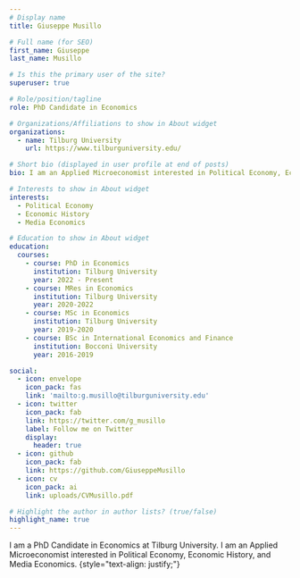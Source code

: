 ```yaml
---
# Display name
title: Giuseppe Musillo

# Full name (for SEO)
first_name: Giuseppe
last_name: Musillo

# Is this the primary user of the site?
superuser: true

# Role/position/tagline
role: PhD Candidate in Economics

# Organizations/Affiliations to show in About widget
organizations:
  - name: Tilburg University
    url: https://www.tilburguniversity.edu/

# Short bio (displayed in user profile at end of posts)
bio: I am an Applied Microeconomist interested in Political Economy, Economic History, and Media Economics.

# Interests to show in About widget
interests:
  - Political Economy
  - Economic History
  - Media Economics

# Education to show in About widget
education:
  courses:
    - course: PhD in Economics
      institution: Tilburg University
      year: 2022 - Present
    - course: MRes in Economics
      institution: Tilburg University
      year: 2020-2022
    - course: MSc in Economics
      institution: Tilburg University
      year: 2019-2020
    - course: BSc in International Economics and Finance
      institution: Bocconi University
      year: 2016-2019

social:
  - icon: envelope
    icon_pack: fas
    link: 'mailto:g.musillo@tilburguniversity.edu'
  - icon: twitter
    icon_pack: fab
    link: https://twitter.com/g_musillo
    label: Follow me on Twitter
    display:
      header: true
  - icon: github
    icon_pack: fab
    link: https://github.com/GiuseppeMusillo
  - icon: cv
    icon_pack: ai
    link: uploads/CVMusillo.pdf

# Highlight the author in author lists? (true/false)
highlight_name: true
---
```


I am a PhD Candidate in Economics at Tilburg University. I am an Applied Microeconomist interested in Political Economy, Economic History, and Media Economics. 
{style="text-align: justify;"}

